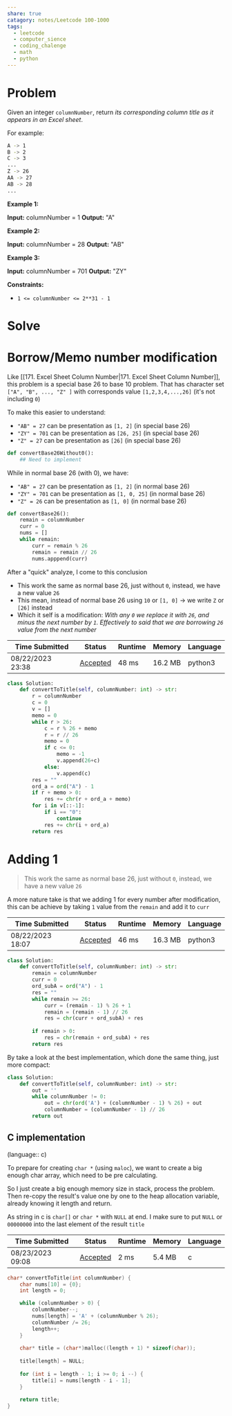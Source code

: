 ```yaml
---
share: true
catagory: notes/Leetcode 100-1000
tags:
  - leetcode
  - computer_sience
  - coding_chalenge
  - math
  - python
---
```

# Problem

Given an integer `columnNumber`, return _its corresponding column title as it appears in an Excel sheet_.

For example:
```sh
A -> 1
B -> 2
C -> 3
...
Z -> 26
AA -> 27
AB -> 28 
...
```
**Example 1:**

**Input:** columnNumber = 1
**Output:** "A"

**Example 2:**

**Input:** columnNumber = 28
**Output:** "AB"

**Example 3:**

**Input:** columnNumber = 701
**Output:** "ZY"

**Constraints:**

- `1 <= columnNumber <= 2**31 - 1`
# Solve

# Borrow/Memo number modification

Like [[171. Excel Sheet Column Number|171. Excel Sheet Column Number]], this problem is a special base 26 to base 10 problem. That has character set `["A", "B", ..., "Z" ]` with corresponds value `[1,2,3,4,...,26]`  (it's not including `0`)

To make this easier to understand:
- `"AB" = 27` can be presentation as `[1, 2]` (in special base 26)
- `"ZY" = 701` can be presentation as `[26, 25]` (in special base 26)
- `"Z" = 27` can be presentation as `[26]` (in special base 26)

```python
def convertBase26Without0():
    ## Need to implement
```

While in normal base 26 (with 0), we have:
- `"AB" = 27` can be presentation as `[1, 2]` (in normal base 26)
- `"ZY" = 701` can be presentation as `[1, 0, 25]` (in normal base 26)
- `"Z" = 26` can be presentation as `[1, 0]` (in normal base 26)

```python
def convertBase26():
    remain = columnNumber
    curr = 0
    nums = []
    while remain:
        curr = remain % 26
        remain = remain // 26
        nums.apppend(curr)
```

After a "quick" analyze, I come to this conclusion
- This work the same as normal base 26, just without `0`, instead, we have a new value `26`
- This mean, instead of normal base 26 using `10` or `[1, 0]` -> we write `Z` or `[26]` instead
- Which it self is a modification: _With any `0` we replace it with `26`, and minus the next number by `1`. Effectively to said that we are borrowing `26` value from the next number_

| Time Submitted   | Status                                                          | Runtime | Memory  | Language |
| ---------------- | --------------------------------------------------------------- | ------- | ------- | -------- |
| 08/22/2023 23:38 | [Accepted](https://leetcode.com/submissions/detail/1028778488/) | 48 ms   | 16.2 MB | python3  |

```python
class Solution:
    def convertToTitle(self, columnNumber: int) -> str:
        r = columnNumber
        c = 0
        v = []
        memo = 0
        while r > 26:
            c = r % 26 + memo
            r = r // 26
            memo = 0
            if c <= 0:
                memo = -1
                v.append(26+c)
            else:
                v.append(c)
        res = ""
        ord_a = ord("A") - 1
        if r + memo > 0:
            res += chr(r + ord_a + memo)
        for i in v[::-1]:
            if i == "0":
                continue
            res += chr(i + ord_a)
        return res
```
# Adding 1

> This work the same as normal base 26, just without `0`, instead, we have a new value `26`

A more nature take is that we adding 1 for every number after modification, this can be achieve by taking `1` value from the `remain` and add it to `curr`

| Time Submitted   | Status                                                          | Runtime | Memory  | Language |
| ---------------- | --------------------------------------------------------------- | ------- | ------- | -------- |
| 08/22/2023 18:07 | [Accepted](https://leetcode.com/submissions/detail/1028514625/) | 46 ms   | 16.3 MB | python3  |

```python
class Solution:
    def convertToTitle(self, columnNumber: int) -> str:
        remain = columnNumber
        curr = 0
        ord_subA = ord("A") - 1
        res = ""
        while remain >= 26:
            curr = (remain - 1) % 26 + 1
            remain = (remain - 1) // 26
            res = chr(curr + ord_subA) + res
            
        if remain > 0:
            res = chr(remain + ord_subA) + res
        return res
```

By take a look at the best implementation, which done the same thing, just more compact:

```python
class Solution:
    def convertToTitle(self, columnNumber: int) -> str:
        out = ''
        while columnNumber != 0:
            out = chr(ord('A') + (columnNumber - 1) % 26) + out
            columnNumber = (columnNumber - 1) // 26
        return out
```


## C implementation
(language:: c)

To prepare for creating `char *` (using `maloc`), we want to create a big enough char array, which need to be pre calculating.

So I just create a big enough memory size in stack, process the problem. Then re-copy the result's value one by one to the heap allocation variable, already knowing it length and return.

As string in c is `char[]` or `char *` with `NULL` at end. I make sure to put `NULL` or `00000000` into the last element of the result `title`

| Time Submitted   | Status                                                          | Runtime | Memory  | Language |
| ---------------- | --------------------------------------------------------------- | ------- | ------- | -------- |
| 08/23/2023 09:08 | [Accepted](https://leetcode.com/submissions/detail/1029137340/) | 2 ms    | 5.4 MB  | c        |

```c
char* convertToTitle(int columnNumber) {
    char nums[10] = {0};
    int length = 0;

    while (columnNumber > 0) {
        columnNumber--;
        nums[length] = 'A' + (columnNumber % 26);
        columnNumber /= 26;
        length++;
    }
    
    char* title = (char*)malloc((length + 1) * sizeof(char));
    
    title[length] = NULL;
    
    for (int i = length - 1; i >= 0; i --) {
        title[i] = nums[length - i - 1];
    }
    
    return title;
}
```
